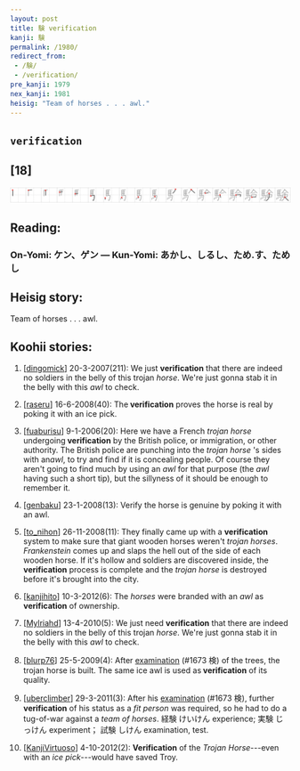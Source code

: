 ```yaml
---
layout: post
title: 験 verification
kanji: 験
permalink: /1980/
redirect_from:
 - /験/
 - /verification/
pre_kanji: 1979
nex_kanji: 1981
heisig: "Team of horses . . . awl."
---
```


## `verification`

## [18]

<div class="stroke"><img src="../images/E9A893.png" /></div>

## Reading:

### On-Yomi: ケン、ゲン &mdash; Kun-Yomi: あかし、しるし、ため.す、ためし

## Heisig story:

Team of horses . . . awl.

## Koohii stories:

1) [<a href="http://kanji.koohii.com/profile/dingomick">dingomick</a>] 20-3-2007(211): We just <strong>verification</strong> that there are indeed no soldiers in the belly of this trojan <em>horse</em>. We&#039;re just gonna stab it in the belly with this <em>awl</em> to check.

2) [<a href="http://kanji.koohii.com/profile/raseru">raseru</a>] 16-6-2008(40): The<strong> verification</strong> proves the horse is real by poking it with an ice pick.

3) [<a href="http://kanji.koohii.com/profile/fuaburisu">fuaburisu</a>] 9-1-2006(20): Here we have a French <em>trojan horse</em> undergoing<strong> verification</strong> by the British police, or immigration, or other authority. The British police are punching into the <em>trojan horse</em> &#039;s sides with an<em>awl</em>, to try and find if it is concealing people. Of course they aren&#039;t going to find much by using an <em>awl</em> for that purpose (the <em>awl</em> having such a short tip), but the sillyness of it should be enough to remember it.

4) [<a href="http://kanji.koohii.com/profile/genbaku">genbaku</a>] 23-1-2008(13): Verify the horse is genuine by poking it with an awl.

5) [<a href="http://kanji.koohii.com/profile/to_nihon">to_nihon</a>] 26-11-2008(11): They finally came up with a <strong>verification</strong> system to make sure that giant wooden horses weren&#039;t <em>trojan horses</em>. <em>Frankenstein</em> comes up and slaps the hell out of the side of each wooden horse. If it&#039;s hollow and soldiers are discovered inside, the <strong>verification</strong> process is complete and the <em>trojan horse</em> is destroyed before it&#039;s brought into the city.

6) [<a href="http://kanji.koohii.com/profile/kanjihito">kanjihito</a>] 10-3-2012(6): The <em>horses</em> were branded with an <em>awl</em> as<strong> verification</strong> of ownership.

7) [<a href="http://kanji.koohii.com/profile/Mylriahd">Mylriahd</a>] 13-4-2010(5): We just need <strong>verification</strong> that there are indeed no soldiers in the belly of this trojan <em>horse</em>. We&#039;re just gonna stab it in the belly with this <em>awl</em> to check.

8) [<a href="http://kanji.koohii.com/profile/blurp76">blurp76</a>] 25-5-2009(4): After <a href="../1673">examination</a> (#1673 検) of the trees, the trojan horse is built. The same ice awl is used as<strong> verification</strong> of its quality.

9) [<a href="http://kanji.koohii.com/profile/uberclimber">uberclimber</a>] 29-3-2011(3): After his <a href="../1673">examination</a> (#1673 検), further<strong> verification</strong> of his status as a <em>fit person</em> was required, so he had to do a tug-of-war against a <em>team of horses</em>. 経験 けいけん experience; 実験 じっけん experiment； 試験 しけん examination, test.

10) [<a href="http://kanji.koohii.com/profile/KanjiVirtuoso">KanjiVirtuoso</a>] 4-10-2012(2): <strong>Verification</strong> of the <em>Trojan Horse</em>---even with an <em>ice pick</em>---would have saved Troy.
